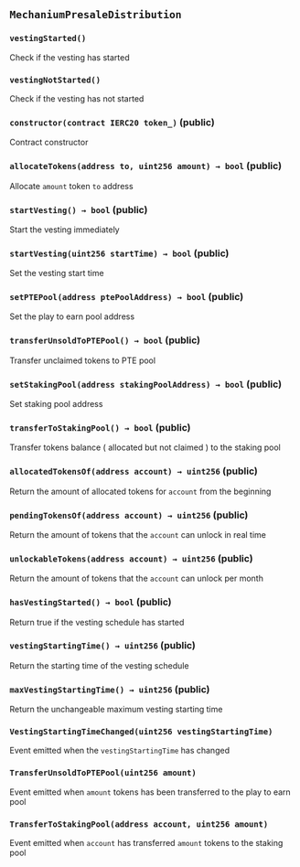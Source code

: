 ## `MechaniumPresaleDistribution`





### `vestingStarted()`



Check if the vesting has started

### `vestingNotStarted()`



Check if the vesting has not started


### `constructor(contract IERC20 token_)` (public)



Contract constructor


### `allocateTokens(address to, uint256 amount) → bool` (public)

Allocate `amount` token `to` address




### `startVesting() → bool` (public)

Start the vesting immediately



### `startVesting(uint256 startTime) → bool` (public)

Set the vesting start time




### `setPTEPool(address ptePoolAddress) → bool` (public)

Set the play to earn pool address




### `transferUnsoldToPTEPool() → bool` (public)

Transfer unclaimed tokens to PTE pool



### `setStakingPool(address stakingPoolAddress) → bool` (public)

Set staking pool address




### `transferToStakingPool() → bool` (public)

Transfer tokens balance ( allocated but not claimed ) to the staking pool



### `allocatedTokensOf(address account) → uint256` (public)



Return the amount of allocated tokens for `account` from the beginning

### `pendingTokensOf(address account) → uint256` (public)



Return the amount of tokens that the `account` can unlock in real time

### `unlockableTokens(address account) → uint256` (public)



Return the amount of tokens that the `account` can unlock per month

### `hasVestingStarted() → bool` (public)



Return true if the vesting schedule has started

### `vestingStartingTime() → uint256` (public)



Return the starting time of the vesting schedule

### `maxVestingStartingTime() → uint256` (public)



Return the unchangeable maximum vesting starting time


### `VestingStartingTimeChanged(uint256 vestingStartingTime)`

Event emitted when the `vestingStartingTime` has changed



### `TransferUnsoldToPTEPool(uint256 amount)`

Event emitted when `amount` tokens has been transferred to the play to earn pool



### `TransferToStakingPool(address account, uint256 amount)`

Event emitted when `account` has transferred `amount` tokens to the staking pool





